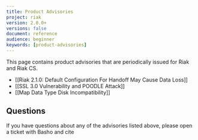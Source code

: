 ```yaml
---
title: Product Advisories
project: riak
version: 2.0.0+
versions: false
document: reference
audience: beginner
keywords: [product-advisories]
---
```


This page contains product advisories that are periodically issued for
Riak and Riak CS.

* [[Riak 2.1.0: Default Configuration For Handoff May Cause Data Loss]]
* [[SSL 3.0 Vulnerability and POODLE Attack]]
* [[Map Data Type Disk Incompatibility]]

## Questions

If you have questions about any of the advisories listed above, please
open a ticket with Basho and cite
